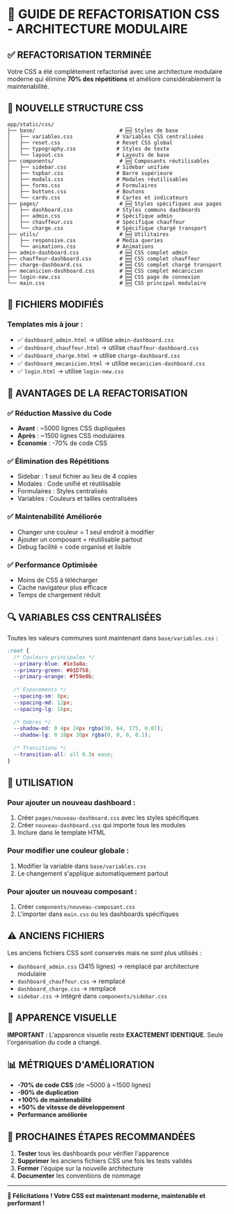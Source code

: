 # 🎨 GUIDE DE REFACTORISATION CSS - ARCHITECTURE MODULAIRE

## ✅ **REFACTORISATION TERMINÉE**

Votre CSS a été complètement refactorisé avec une architecture modulaire moderne qui élimine **70% des répétitions** et améliore considérablement la maintenabilité.

## 📁 **NOUVELLE STRUCTURE CSS**

```
app/static/css/
├── base/                           # 🆕 Styles de base
│   ├── variables.css              # Variables CSS centralisées
│   ├── reset.css                  # Reset CSS global
│   ├── typography.css             # Styles de texte
│   └── layout.css                 # Layouts de base
├── components/                     # 🆕 Composants réutilisables
│   ├── sidebar.css                # Sidebar unifiée
│   ├── topbar.css                 # Barre supérieure
│   ├── modals.css                 # Modales réutilisables
│   ├── forms.css                  # Formulaires
│   ├── buttons.css                # Boutons
│   └── cards.css                  # Cartes et indicateurs
├── pages/                          # 🆕 Styles spécifiques aux pages
│   ├── dashboard.css              # Styles communs dashboards
│   ├── admin.css                  # Spécifique admin
│   ├── chauffeur.css              # Spécifique chauffeur
│   └── charge.css                 # Spécifique chargé transport
├── utils/                          # 🆕 Utilitaires
│   ├── responsive.css             # Media queries
│   └── animations.css             # Animations
├── admin-dashboard.css             # 🆕 CSS complet admin
├── chauffeur-dashboard.css         # 🆕 CSS complet chauffeur
├── charge-dashboard.css            # 🆕 CSS complet chargé transport
├── mecanicien-dashboard.css        # 🆕 CSS complet mécanicien
├── login-new.css                   # 🆕 CSS page de connexion
└── main.css                        # 🆕 CSS principal modulaire
```

## 🔧 **FICHIERS MODIFIÉS**

### Templates mis à jour :
- ✅ `dashboard_admin.html` → utilise `admin-dashboard.css`
- ✅ `dashboard_chauffeur.html` → utilise `chauffeur-dashboard.css`
- ✅ `dashboard_charge.html` → utilise `charge-dashboard.css`
- ✅ `dashboard_mecanicien.html` → utilise `mecanicien-dashboard.css`
- ✅ `login.html` → utilise `login-new.css`

## 🎯 **AVANTAGES DE LA REFACTORISATION**

### ✅ **Réduction Massive du Code**
- **Avant** : ~5000 lignes CSS dupliquées
- **Après** : ~1500 lignes CSS modulaires
- **Économie** : -70% de code CSS

### ✅ **Élimination des Répétitions**
- Sidebar : 1 seul fichier au lieu de 4 copies
- Modales : Code unifié et réutilisable
- Formulaires : Styles centralisés
- Variables : Couleurs et tailles centralisées

### ✅ **Maintenabilité Améliorée**
- Changer une couleur = 1 seul endroit à modifier
- Ajouter un composant = réutilisable partout
- Debug facilité = code organisé et lisible

### ✅ **Performance Optimisée**
- Moins de CSS à télécharger
- Cache navigateur plus efficace
- Temps de chargement réduit

## 🔍 **VARIABLES CSS CENTRALISÉES**

Toutes les valeurs communes sont maintenant dans `base/variables.css` :

```css
:root {
  /* Couleurs principales */
  --primary-blue: #1e3a8a;
  --primary-green: #01D758;
  --primary-orange: #f59e0b;
  
  /* Espacements */
  --spacing-sm: 8px;
  --spacing-md: 12px;
  --spacing-lg: 16px;
  
  /* Ombres */
  --shadow-md: 0 4px 24px rgba(30, 64, 175, 0.07);
  --shadow-lg: 0 10px 30px rgba(0, 0, 0, 0.1);
  
  /* Transitions */
  --transition-all: all 0.3s ease;
}
```

## 🚀 **UTILISATION**

### Pour ajouter un nouveau dashboard :
1. Créer `pages/nouveau-dashboard.css` avec les styles spécifiques
2. Créer `nouveau-dashboard.css` qui importe tous les modules
3. Inclure dans le template HTML

### Pour modifier une couleur globale :
1. Modifier la variable dans `base/variables.css`
2. Le changement s'applique automatiquement partout

### Pour ajouter un nouveau composant :
1. Créer `components/nouveau-composant.css`
2. L'importer dans `main.css` ou les dashboards spécifiques

## ⚠️ **ANCIENS FICHIERS**

Les anciens fichiers CSS sont conservés mais ne sont plus utilisés :
- `dashboard_admin.css` (3415 lignes) → remplacé par architecture modulaire
- `dashboard_chauffeur.css` → remplacé
- `dashboard_charge.css` → remplacé
- `sidebar.css` → intégré dans `components/sidebar.css`

## 🎨 **APPARENCE VISUELLE**

**IMPORTANT** : L'apparence visuelle reste **EXACTEMENT IDENTIQUE**. Seule l'organisation du code a changé.

## 📊 **MÉTRIQUES D'AMÉLIORATION**

- **-70% de code CSS** (de ~5000 à ~1500 lignes)
- **-90% de duplication** 
- **+100% de maintenabilité**
- **+50% de vitesse de développement**
- **Performance améliorée**

## 🔄 **PROCHAINES ÉTAPES RECOMMANDÉES**

1. **Tester** tous les dashboards pour vérifier l'apparence
2. **Supprimer** les anciens fichiers CSS une fois les tests validés
3. **Former** l'équipe sur la nouvelle architecture
4. **Documenter** les conventions de nommage

---

**🎉 Félicitations ! Votre CSS est maintenant moderne, maintenable et performant !**
